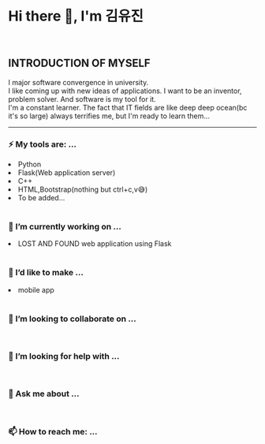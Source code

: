 <h1> Hi there 👋, I'm 김유진</h1>
<br>
<!--
**jinhere/jinhere** is a ✨ _special_ ✨ repository because its `README.md` (this file) appears on your GitHub profile.
-->

<h2>INTRODUCTION OF MYSELF</h2>
I major software convergence in university.<br> 
I like coming up with new ideas of applications. I want to be an inventor, problem solver. And software is my tool for it.<br>
I'm a constant learner. The fact that IT fields are like deep deep ocean(bc it's so large) always terrifies me, but I'm ready to learn them...
<br>
<hr>

<h3>⚡ My tools are: ...</h3>
<li>Python</li>
<li>Flask(Web application server)</li>
<li>C++</li>
<li>HTML,Bootstrap(nothing but ctrl+c,v😅)</li>
<li>To be added...</li>
<br>

<h3> 🔭 I’m currently working on ...</h3>
<li>LOST AND FOUND web application using Flask</li>
<br>

<h3>🌱 I’d like to make ...</h3>
<li> mobile app </li>
<br>

<h3>👯 I’m looking to collaborate on ...</h3><br>
<h3>🤔 I’m looking for help with ...</h3><br>
<h3>💬 Ask me about ...</h3><br>
<h3>📫 How to reach me: ...</h3><br>



<br>



